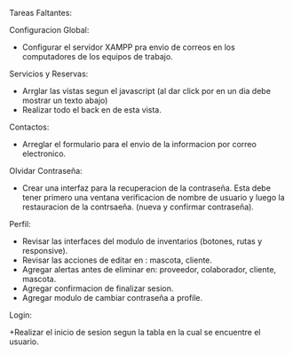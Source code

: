 Tareas Faltantes: 

Configuracion Global: 
  + Configurar el servidor XAMPP pra envio de correos en los computadores de los equipos de trabajo.

Servicios y Reservas: 
  + Arrglar las vistas segun el javascript (al dar click por en un dia debe mostrar un texto abajo)
  + Realizar todo el back en de esta vista.

Contactos: 
  + Arreglar el formulario para el envio de la informacion por correo electronico.

Olvidar Contraseña: 
  + Crear una interfaz para la recuperacion de la contraseña. Esta debe tener primero una ventana verificacion de nombre de usuario y luego la restauracion de la contrsaeña. (nueva y confirmar contraseña).

Perfil: 
  + Revisar las interfaces del modulo de inventarios (botones, rutas y responsive).
  + Revisar las acciones de editar en : mascota, cliente.
  + Agregar alertas antes de eliminar en: proveedor, colaborador, cliente, mascota.
  + Agregar confirmacion de finalizar sesion.
  + Agregar modulo de cambiar contraseña a profile.

Login: 
  
  +Realizar el inicio de sesion segun la tabla en la cual se encuentre el usuario. 
